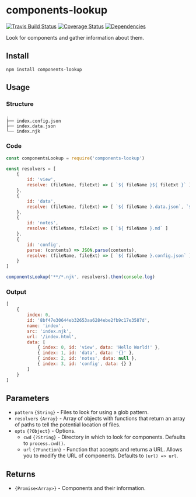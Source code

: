 # components-lookup

[![Travis Build Status](https://travis-ci.org/Malvid/components-lookup.svg?branch=master)](https://travis-ci.org/Malvid/components-lookup) [![Coverage Status](https://coveralls.io/repos/github/Malvid/components-lookup/badge.svg?branch=master)](https://coveralls.io/github/Malvid/components-lookup?branch=master) [![Dependencies](https://david-dm.org/Malvid/components-lookup.svg)](https://david-dm.org/Malvid/components-lookup#info=dependencies)

Look for components and gather information about them.

## Install

```
npm install components-lookup
```

## Usage

### Structure

```
.
├── index.config.json
├── index.data.json
└── index.njk
```

### Code

```js
const componentsLookup = require('components-lookup')

const resolvers = [
	{
		id: 'view',
		resolve: (fileName, fileExt) => [ `${ fileName }${ fileExt }` ]
	},
	{
		id: 'data',
		resolve: (fileName, fileExt) => [ `${ fileName }.data.json`, `${ fileName }.data.js` ]
	},
	{
		id: 'notes',
		resolve: (fileName, fileExt) => [ `${ fileName }.md` ]
	},
	{
		id: 'config',
		parse: (contents) => JSON.parse(contents),
		resolve: (fileName, fileExt) => [ `${ fileName }.config.json` ]
	}
]

componentsLookup('**/*.njk', resolvers).then(console.log)
```

### Output

```js
[
	{
		index: 0,
		id: '8bf47e30644eb32653aa6284ebe2fb9c17e3587d',
		name: 'index',
		src: 'index.njk',
		url: '/index.html',
		data: [
			{ index: 0, id: 'view', data: 'Hello World!' },
			{ index: 1, id: 'data', data: '{}' },
			{ index: 2, id: 'notes', data: null },
			{ index: 3, id: 'config', data: {} }
		]
	}
]
```

## Parameters

- `pattern` `{String}` - Files to look for using a glob pattern.
- `resolvers` `{Array}` - Array of objects with functions that return an array of paths to tell the potential location of files.
- `opts` `{?Object}` - Options.
	- `cwd` `{?String}` - Directory in which to look for components. Defaults to `process.cwd()`.
	- `url` `{?Function}` - Function that accepts and returns a URL. Allows you to modify the URL of components. Defaults to `(url) => url`.

## Returns

- `{Promise<Array>}` - Components and their information.